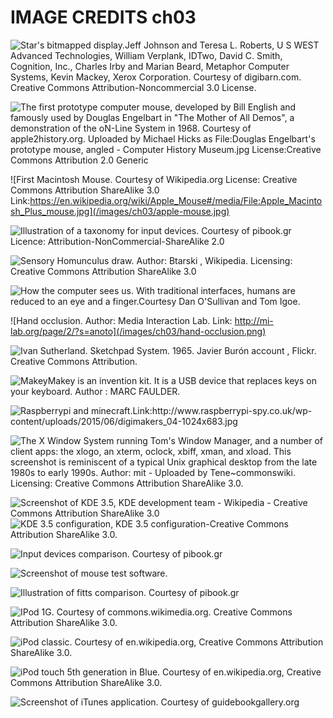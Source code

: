 # IMAGE CREDITS ch03

![Star's bitmapped display.Jeff Johnson and Teresa L. Roberts, U S WEST Advanced Technologies, William Verplank, IDTwo, David C. Smith, Cognition, Inc., Charles Irby and Marian Beard, Metaphor Computer Systems, Kevin Mackey, Xerox Corporation. Courtesy of digibarn.com. Creative Commons Attribution-Noncommercial 3.0 License.](/images/ch03/xerox-star.png)

![The first prototype computer mouse, developed by Bill English and famously used by Douglas Engelbart in "The Mother of All Demos", a demonstration of the oN-Line System in 1968. Courtesy of apple2history.org. Uploaded by Michael Hicks as File:Douglas Engelbart's prototype mouse, angled - Computer History Museum.jpg License:Creative Commons Attribution 2.0 Generic](/images/ch03/Engelbart-mouse.jpg)

![First Macintosh Mouse. Courtesy of Wikipedia.org License: Creative Commons Attribution ShareAlike 3.0 Link:https://en.wikipedia.org/wiki/Apple_Mouse#/media/File:Apple_Macintosh_Plus_mouse.jpg](/images/ch03/apple-mouse.jpg)

![Illustration of a taxonomy for input devices. Courtesy of pibook.gr Licence: Attribution-NonCommercial-ShareAlike 2.0](/images/ch03/input-device-taxonomy.jpg)

![Sensory Homunculus draw. Author: Btarski , Wikipedia. Licensing: Creative Commons Attribution ShareAlike 3.0 ](/images/ch03/Sensory_Homunculus.png)

![How the computer sees us. With traditional interfaces, humans are reduced to an eye and a finger.Courtesy Dan O'Sullivan and Tom Igoe.](/images/ch03/igoefinger.png)

![Ηand occlusion. Author: Media Interaction Lab. Link: http://mi-lab.org/page/2/?s=anoto](/images/ch03/hand-occlusion.png)

![Ivan Sutherland. Sketchpad System. 1965. Javier Burón account , Flickr. Creative Commons Attribution.](/images/ch03/sketchpad.png)

![MakeyMakey is an invention kit. It is a USB device that replaces keys on your keyboard. Author : MARC FAULDER.](/images/ch03/makey_makey_front.jpg)

![Raspberrypi and minecraft.Link:http://www.raspberrypi-spy.co.uk/wp-content/uploads/2015/06/digimakers_04-1024x683.jpg ](/images/ch03/Minecraft-Pi.jpg)

![The X Window System running Tom's Window Manager, and a number of client apps: the xlogo, an xterm, oclock, xbiff, xman, and xload. This screenshot is reminiscent of a typical Unix graphical desktop from the late 1980s to early 1990s. Author: mit - Uploaded by Tene~commonswiki. Licensing: Creative Commons Attribution ShareAlike 3.0.](/images/ch03/X-Window-System.png)

![Screenshot of KDE 3.5, KDE development team - Wikipedia - Creative Commons Attribution ShareAlike 3.0](/images/ch03/menus-on-windows.png) ![KDE 3.5 configuration, KDE 3.5 configuration-Creative Commons Attribution ShareAlike 3.0.](/images/ch03/menus-on-top.png)

![Input devices comparison. Courtesy of pibook.gr](/images/ch03/input-comparison.png)

![Screenshot of mouse test software.](/images/ch03/mouse-test-software.png)

![Illustration of fitts comparison. Courtesy of pibook.gr](/images/ch03/fitts-comparison.jpg)

![IPod 1G. Courtesy of commons.wikimedia.org. Creative Commons Attribution ShareAlike 3.0.](/images/ch03/Ipod_1G.png)

![iPod classic. Courtesy of en.wikipedia.org, Creative Commons Attribution ShareAlike 3.0.](/images/ch03/IPod_classic.png)

![iPod touch 5th generation in Blue. Courtesy of en.wikipedia.org, Creative Commons Attribution ShareAlike 3.0.](/images/ch03/IPod_touch_2G.png)

![Screenshot of iTunes application. Courtesy of guidebookgallery.org](/images/ch03/itunes3.png)
